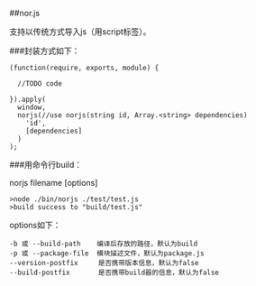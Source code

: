 ##nor.js

支持以传统方式导入js（用script标签）。

###封装方式如下：

    (function(require, exports, module) {
  
      //TODO code
  
    }).apply(
      window, 
      norjs(//use norjs(string id, Array.<string> dependencies) 
        'id', 
        [dependencies]
      )
    );
    
###用命令行build：

norjs filename [options]

    >node ./bin/norjs ./test/test.js
    >build success to "build/test.js"

options如下：

    -b 或 --build-path    编译后存放的路径，默认为build
    -p 或 --package-file  模块描述文件，默认为package.js
    --version-postfix     是否携带版本信息，默认为false
    --build-postfix       是否携带build器的信息，默认为false
